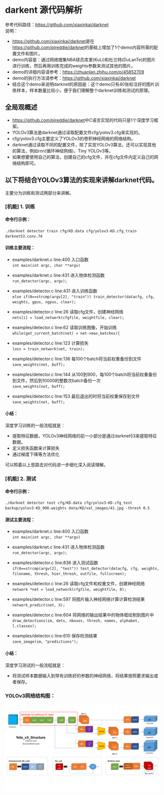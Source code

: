 # darkent 源代码解析
参考代码路径：<https://github.com/xiaxinkai/darknet>  
说明：
- <https://github.com/xiaxinkai/darknet>是在<https://github.com/pjreddie/darknet>的基础上增加了1个demo内容所需的配置文件和图片。
- demo内容是：通过网络搜集NBA球员库里(KuLi)和杜兰特(DuLanTe)的图片进行训练，然后再用训练完成的weights参数来测试其他的图片。
- demo的详细内容请参考：<https://zhuanlan.zhihu.com/p/45852709>  
- demo的执行方法请参考：<https://github.com/xiaxinkai/darknet>
- 结合这个demo来说明darknet的原因是：这个demo只有40张标注好的图片训练样本，样本数量比较小，便于我们理解整个darknet训练和测试的原理。

## 全局观概述
- <https://github.com/pjreddie/darknet>中C语言实现的代码只是1个深度学习框架。
- YOLOv3算法是darknet通过读取配置文件cfg/yolov3.cfg来实现的。
- cfg/yolov3.cfg主要定义了YOLOv3的卷积神经网络的网络结构。
- darknet通过读取不同的配置文件，除了实现YOLOv3算法，还可以实现其他的算法，例如rnn(循环神经网络)，Tiny YOLOv3等。
- 如果想要使用自己的算法，创建自己的cfg文件，并在cfg文件内定义自己的网络结构即可。

## 以下将结合YOLOv3算法的实现来讲解darknet代码。
主要分为训练和测试两部分来讲解。

### [机能] 1. 训练
#### 命令行示例：  
`./darknet detector train cfg/KD.data cfg/yolov3-KD.cfg_train darknet53.conv.74`

#### 训练主要流程：
- examples/darknet.c line:400 入口函数  
`int main(int argc, char **argv)`  

- examples/darknet.c line:431 进入物体检测函数  
`run_detector(argc, argv);`

- examples/detector.c line:431 进入训练函数  
`else if(0==strcmp(argv[2], "train")) train_detector(datacfg, cfg, weights, gpus, ngpus, clear);`

- examples/detector.c line:26 读取cfg文件，创建神经网络  
`nets[i] = load_network(cfgfile, weightfile, clear);`

- examples/detector.c line:62 读取训练图像，开始训练  
`while(get_current_batch(net) < net->max_batches){`

- examples/detector.c line:123 计算损失  
`loss = train_network(net, train);`

- examples/detector.c line:136 每100个batch将当前权重备份到文件  
`save_weights(net, buff);`

- examples/detector.c line:144 从100到900，每100个batch将当前权重备份到文件，然后到10000的整数次batch备份一次  
`save_weights(net, buff);`

- examples/detector.c line:153 最后退出的时将当前权重保存到文件  
`save_weights(net, buff);`

#### 小结：
深度学习训练的一般流程就是：
- 提取特征数据，YOLOv3神经网络的前一小部分是通过darknet53来提取特征数据。
- 定义损失函数来计算损失
- 通过梯度下降等方法优化

可以照着以上思路去对代码进一步细化深入阅读理解。

### [机能] 2. 测试
#### 命令行示例：  
`./darknet detector test cfg/KD.data cfg/yolov3-KD.cfg_test backup/yolov3-KD_900.weights data/KD/val_images/41.jpg -thresh 0.5`

#### 测试主要流程：
- examples/darknet.c line:400 入口函数  
`int main(int argc, char **argv)`  

- examples/darknet.c line:431 进入物体检测函数  
`run_detector(argc, argv);`

- examples/detector.c line:836 进入测试函数  
`if(0==strcmp(argv[2], "test")) test_detector(datacfg, cfg, weights, filename, thresh, hier_thresh, outfile, fullscreen);`

- examples/detector.c line:26 读取cfg文件和权重文件，创建神经网络  
`network *net = load_network(cfgfile, weightfile, 0);`

- examples/detector.c line:597 将图片输入神经网络计算计算检测结果  
`network_predict(net, X);`

- examples/detector.c line:604 将网络的输出结果中的物体框绘制到图片中
`draw_detections(im, dets, nboxes, thresh, names, alphabet, l.classes);`

- examples/detector.c line:610 保存检测结果  
`save_image(im, "predictions");`

#### 小结：
深度学习测试的一般流程就是：
- 将测试样本数据输入到带有训练好的参数的神经网络，将结果按照要求输出或者保存。

### YOLOv3网络结构图：
![image](./darknet.jpeg)
